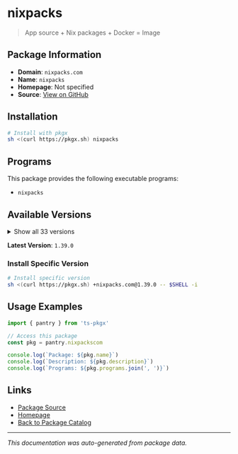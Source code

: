 # nixpacks

> App source + Nix packages + Docker = Image

## Package Information

- **Domain**: `nixpacks.com`
- **Name**: `nixpacks`
- **Homepage**: Not specified
- **Source**: [View on GitHub](https://github.com/pkgxdev/pantry/tree/main/projects/nixpacks.com/package.yml)

## Installation

```bash
# Install with pkgx
sh <(curl https://pkgx.sh) nixpacks
```

## Programs

This package provides the following executable programs:

- `nixpacks`

## Available Versions

<details>
<summary>Show all 33 versions</summary>

- `1.39.0`, `1.38.0`, `1.37.0`, `1.36.0`, `1.35.0`
- `1.34.1`, `1.34.0`, `1.33.0`, `1.32.0`, `1.31.0`
- `1.30.0`, `1.29.1`, `1.29.0`, `1.28.1`, `1.28.0`
- `1.27.1`, `1.27.0`, `1.26.1`, `1.26.0`, `1.25.0`
- `1.24.6`, `1.24.5`, `1.24.4`, `1.24.3`, `1.24.2`
- `1.24.1`, `1.24.0`, `1.23.0`, `1.22.0`, `1.21.3`
- `1.21.2`, `1.21.1`, `1.21.0`

</details>

**Latest Version**: `1.39.0`

### Install Specific Version

```bash
# Install specific version
sh <(curl https://pkgx.sh) +nixpacks.com@1.39.0 -- $SHELL -i
```

## Usage Examples

```typescript
import { pantry } from 'ts-pkgx'

// Access this package
const pkg = pantry.nixpackscom

console.log(`Package: ${pkg.name}`)
console.log(`Description: ${pkg.description}`)
console.log(`Programs: ${pkg.programs.join(', ')}`)
```

## Links

- [Package Source](https://github.com/pkgxdev/pantry/tree/main/projects/nixpacks.com/package.yml)
- [Homepage](#)
- [Back to Package Catalog](../package-catalog.md)

---

*This documentation was auto-generated from package data.*
